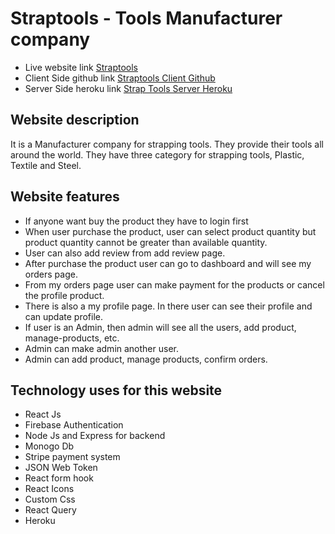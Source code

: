 # Straptools - Tools Manufacturer company

- Live website link [Straptools](https://straptools-420cd.web.app/)
- Client Side github link [Straptools Client Github](https://github.com/tanvirch0750/Straptools_Manufacturer_Client)
- Server Side heroku link [Strap Tools Server Heroku](https://polar-tundra-61708.herokuapp.com/)

## Website description

It is a Manufacturer company for strapping tools. They provide their tools all around the world. They have three category for strapping tools, Plastic, Textile and Steel.

## Website features

- If anyone want buy the product they have to login first
- When user purchase the product, user can select product quantity but product quantity cannot be greater than available quantity.
- User can also add review from add review page.
- After purchase the product user can go to dashboard and will see my orders page.
- From my orders page user can make payment for the products or cancel the profile product.
- There is also a my profile page. In there user can see their profile and can update profile.
- If user is an Admin, then admin will see all the users, add product, manage-products, etc.
- Admin can make admin another user.
- Admin can add product, manage products, confirm orders.

## Technology uses for this website

- React Js
- Firebase Authentication
- Node Js and Express for backend
- Monogo Db
- Stripe payment system
- JSON Web Token
- React form hook
- React Icons
- Custom Css
- React Query
- Heroku
